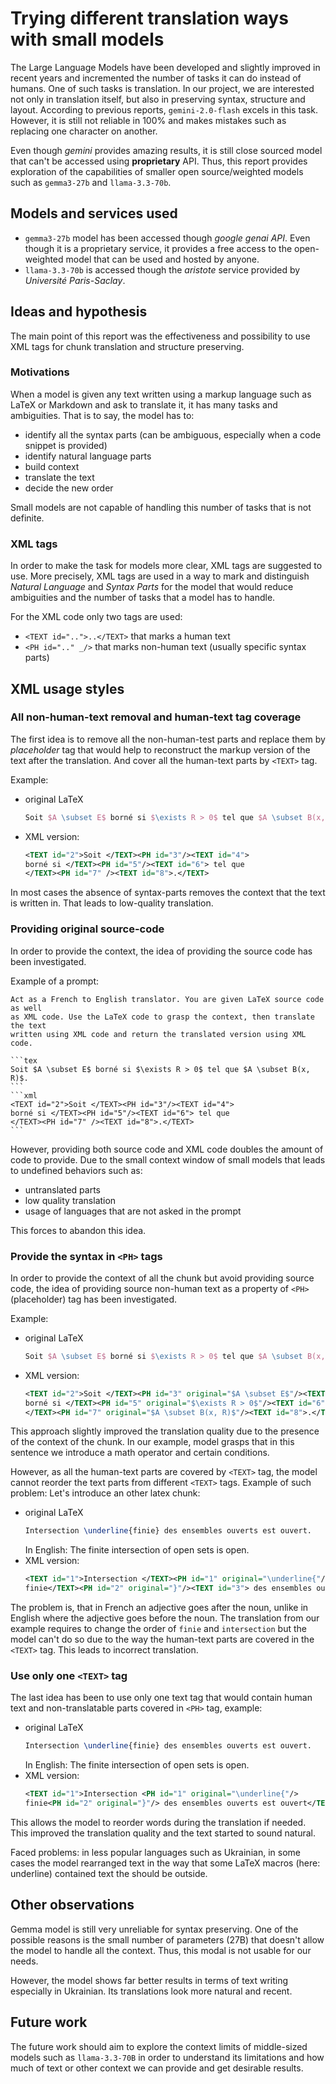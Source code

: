 # Trying different translation ways with small models
The Large Language Models have been developed and slightly improved in recent
years and incremented the number of tasks it can do instead of humans. One of
such tasks is translation. In our project, we are interested not only in
translation itself, but also in preserving syntax, structure and layout.
According to previous reports, `gemini-2.0-flash` excels in this task. However,
it is still not reliable in 100% and makes mistakes such as replacing one
character on another.

Even though _gemini_ provides amazing results, it is still close sourced model
that can't be accessed using **proprietary** API. Thus, this report provides exploration of the capabilities of
smaller open source/weighted models such as `gemma3-27b` and `llama-3.3-70b`. 

## Models and services used 
- `gemma3-27b` model has been accessed though _google genai API_. Even though
  it is a proprietary service, it provides a free access to the open-weighted
  model that can be used and hosted by anyone.
- `llama-3.3-70b` is accessed though the _aristote_ service provided by _Université Paris-Saclay_.

## Ideas and hypothesis
The main point of this report was the effectiveness and possibility to use XML
tags for chunk translation and structure preserving.

### Motivations
When a model is given any text written using a markup language such as LaTeX or
Markdown and ask to translate it, it has many tasks and ambiguities. That is to say,
the model has to: 
- identify all the syntax parts (can be ambiguous, especially when a code snippet is provided)
- identify natural language parts
- build context
- translate the text
- decide the new order

Small models are not capable of handling this number of tasks that is not definite.

### XML tags
In order to make the task for models more clear, XML tags are suggested to use.
More precisely, XML tags are used in a way to mark and distinguish _Natural
Language_ and _Syntax Parts_ for the model that would reduce ambiguities and
the number of tasks that a model has to handle.

For the XML code only two tags are used:
- `<TEXT id="..">..</TEXT>` that marks a human text
- `<PH id=".." _/>` that marks non-human text (usually specific syntax parts)

## XML usage styles
### All non-human-text removal and human-text tag coverage
The first idea is to remove all the non-human-test parts and replace them by
_placeholder_ tag that would help to reconstruct the markup version of the text
after the translation. And cover all the human-text parts by `<TEXT>` tag.

Example:
- original LaTeX
    ```tex
    Soit $A \subset E$ borné si $\exists R > 0$ tel que $A \subset B(x, R)$.
    ```
- XML version:
    ```xml
    <TEXT id="2">Soit </TEXT><PH id="3"/><TEXT id="4">
    borné si </TEXT><PH id="5"/><TEXT id="6"> tel que
    </TEXT><PH id="7" /><TEXT id="8">.</TEXT>
    ```

In most cases the absence of syntax-parts removes the context that the text is
written in. That leads to low-quality translation.

### Providing original source-code 
In order to provide the context, the idea of providing the source code has been
investigated.

Example of a prompt:
````
Act as a French to English translator. You are given LaTeX source code as well
as XML code. Use the LaTeX code to grasp the context, then translate the text
written using XML code and return the translated version using XML code.

```tex
Soit $A \subset E$ borné si $\exists R > 0$ tel que $A \subset B(x, R)$.
```
```xml
<TEXT id="2">Soit </TEXT><PH id="3"/><TEXT id="4">
borné si </TEXT><PH id="5"/><TEXT id="6"> tel que
</TEXT><PH id="7" /><TEXT id="8">.</TEXT>
```
````

However, providing both source code and XML code doubles the amount of code to
provide. Due to the small context window of small models that leads to
undefined behaviors such as:
- untranslated parts
- low quality translation
- usage of languages that are not asked in the prompt

This forces to abandon this idea.

### Provide the syntax in `<PH>` tags
In order to provide the context of all the chunk but avoid providing source
code, the idea of providing source non-human text as a property of
`<PH>`(placeholder) tag has been investigated.

Example:
- original LaTeX
    ```tex
    Soit $A \subset E$ borné si $\exists R > 0$ tel que $A \subset B(x, R)$.
    ```
- XML version:
    ```xml
    <TEXT id="2">Soit </TEXT><PH id="3" original="$A \subset E$"/><TEXT id="4">
    borné si </TEXT><PH id="5" original="$\exists R > 0$"/><TEXT id="6"> tel que
    </TEXT><PH id="7" original="$A \subset B(x, R)$"/><TEXT id="8">.</TEXT>
    ```

This approach slightly improved the translation quality due to the presence of
the context of the chunk. In our example, model grasps that in this sentence we
introduce a math operator and certain conditions.

However, as all the human-text parts are covered by `<TEXT>` tag, the model
cannot reorder the text parts from different `<TEXT>` tags. Example of such problem:
Let's introduce an other latex chunk:
- original LaTeX
    ```tex
    Intersection \underline{finie} des ensembles ouverts est ouvert.
    ```
    In English: The finite intersection of open sets is open.
- XML version:
    ```xml
    <TEXT id="1">Intersection </TEXT><PH id="1" original="\underline{"/><TEXT id="2">
    finie</TEXT><PH id="2" original="}"/><TEXT id="3"> des ensembles ouverts est ouvert</TEXT>
    ```
The problem is, that in French an adjective goes after the noun, unlike in
English where the adjective goes before the noun. The translation from our
example requires to change the order of `finie` and `intersection` but the
model can't do so due to the way the human-text parts are covered in the `<TEXT>` tag.
This leads to incorrect translation.

### Use only one `<TEXT>` tag
The last idea has been to use only one text tag that would contain human text and non-translatable parts covered in `<PH>` tag, example:
- original LaTeX
    ```tex
    Intersection \underline{finie} des ensembles ouverts est ouvert.
    ```
    In English: The finite intersection of open sets is open.
- XML version:
    ```xml
    <TEXT id="1">Intersection <PH id="1" original="\underline{"/>
    finie<PH id="2" original="}"/> des ensembles ouverts est ouvert</TEXT>
    ```

This allows the model to reorder words during the translation if needed. This
improved the translation quality and the text started to sound natural.

Faced problems: in less popular languages such as Ukrainian, in some cases the
model rearranged text in the way that some LaTeX macros (here: underline)
contained text the should be outside.

## Other observations
Gemma model is still very unreliable for syntax preserving. One of the possible
reasons is the small number of parameters (27B) that doesn't allow the model to
handle all the context. Thus, this modal is not usable for our needs.

However, the model shows far better results in terms of text writing especially
in Ukrainian. Its translations look more natural and recent.

## Future work
The future work should aim to explore the context limits of middle-sized models
such as `llama-3.3-70B` in order to understand its limitations and how much of
text or other context we can provide and get desirable results.
